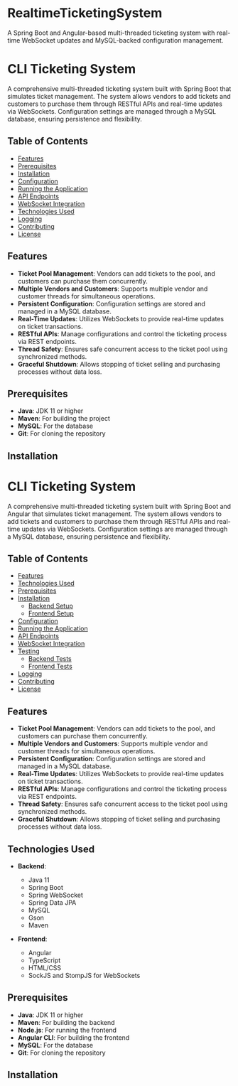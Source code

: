# RealtimeTicketingSystem
A Spring Boot and Angular-based multi-threaded ticketing system with real-time WebSocket updates and MySQL-backed configuration management.


# CLI Ticketing System

A comprehensive multi-threaded ticketing system built with Spring Boot that simulates ticket management. The system allows vendors to add tickets and customers to purchase them through RESTful APIs and real-time updates via WebSockets. Configuration settings are managed through a MySQL database, ensuring persistence and flexibility.

## Table of Contents

- [Features](#features)
- [Prerequisites](#prerequisites)
- [Installation](#installation)
- [Configuration](#configuration)
- [Running the Application](#running-the-application)
- [API Endpoints](#api-endpoints)
- [WebSocket Integration](#websocket-integration)
- [Technologies Used](#technologies-used)
- [Logging](#logging)
- [Contributing](#contributing)
- [License](#license)

## Features

- **Ticket Pool Management**: Vendors can add tickets to the pool, and customers can purchase them concurrently.
- **Multiple Vendors and Customers**: Supports multiple vendor and customer threads for simultaneous operations.
- **Persistent Configuration**: Configuration settings are stored and managed in a MySQL database.
- **Real-Time Updates**: Utilizes WebSockets to provide real-time updates on ticket transactions.
- **RESTful APIs**: Manage configurations and control the ticketing process via REST endpoints.
- **Thread Safety**: Ensures safe concurrent access to the ticket pool using synchronized methods.
- **Graceful Shutdown**: Allows stopping of ticket selling and purchasing processes without data loss.

## Prerequisites

- **Java**: JDK 11 or higher
- **Maven**: For building the project
- **MySQL**: For the database
- **Git**: For cloning the repository

## Installation






# CLI Ticketing System

A comprehensive multi-threaded ticketing system built with Spring Boot and Angular that simulates ticket management. The system allows vendors to add tickets and customers to purchase them through RESTful APIs and real-time updates via WebSockets. Configuration settings are managed through a MySQL database, ensuring persistence and flexibility.

## Table of Contents

- [Features](#features)
- [Technologies Used](#technologies-used)
- [Prerequisites](#prerequisites)
- [Installation](#installation)
  - [Backend Setup](#backend-setup)
  - [Frontend Setup](#frontend-setup)
- [Configuration](#configuration)
- [Running the Application](#running-the-application)
- [API Endpoints](#api-endpoints)
- [WebSocket Integration](#websocket-integration)
- [Testing](#testing)
  - [Backend Tests](#backend-tests)
  - [Frontend Tests](#frontend-tests)
- [Logging](#logging)
- [Contributing](#contributing)
- [License](#license)

## Features

- **Ticket Pool Management**: Vendors can add tickets to the pool, and customers can purchase them concurrently.
- **Multiple Vendors and Customers**: Supports multiple vendor and customer threads for simultaneous operations.
- **Persistent Configuration**: Configuration settings are stored and managed in a MySQL database.
- **Real-Time Updates**: Utilizes WebSockets to provide real-time updates on ticket transactions.
- **RESTful APIs**: Manage configurations and control the ticketing process via REST endpoints.
- **Thread Safety**: Ensures safe concurrent access to the ticket pool using synchronized methods.
- **Graceful Shutdown**: Allows stopping of ticket selling and purchasing processes without data loss.

## Technologies Used

- **Backend**:
  - Java 11
  - Spring Boot
  - Spring WebSocket
  - Spring Data JPA
  - MySQL
  - Gson
  - Maven

- **Frontend**:
  - Angular
  - TypeScript
  - HTML/CSS
  - SockJS and StompJS for WebSockets

## Prerequisites

- **Java**: JDK 11 or higher
- **Maven**: For building the backend
- **Node.js**: For running the frontend
- **Angular CLI**: For building the frontend
- **MySQL**: For the database
- **Git**: For cloning the repository

## Installation





